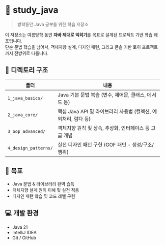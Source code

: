 # 📘 study_java

> 방학동안 Java 공부를 위한 학습 저장소

이 저장소는 여름방학 동안 **자바 제대로 익히기**를 목표로 설계된 프로젝트 기반 학습 레포입니다.  
단순 문법 학습을 넘어서, 객체지향 설계, 디자인 패턴, 그리고 콘솔 기반 토이 프로젝트까지 전방위로 다룹니다.

## 📁 디렉토리 구조

| 폴더 | 내용 |
|------|------|
| `1_java_basics/` | Java 기본 문법 복습 (변수, 제어문, 클래스, 메서드 등) |
| `2_java_core/` | 핵심 Java API 및 라이브러리 사용법 (컬렉션, 예외처리, 람다 등) |
| `3_oop_advanced/` | 객체지향 원칙 및 상속, 추상화, 인터페이스 등 고급 개념 |
| `4_design_patterns/` | 실전 디자인 패턴 구현 (GOF 패턴 - 생성/구조/행위) |

## 🎯 목표

- Java 문법 & 라이브러리 완벽 습득
- 객체지향 설계 원칙 이해 및 실전 적용
- 디자인 패턴 학습 및 코드 레벨 구현
  
## 💻 개발 환경

- Java 21
- IntelliJ IDEA
- Git / GitHub
